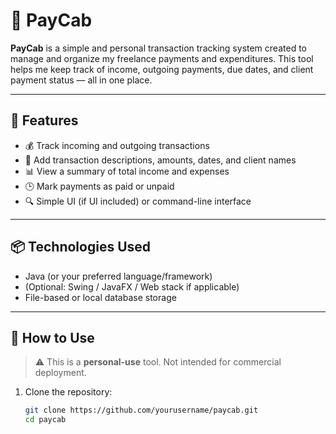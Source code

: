 # 💸 PayCab

**PayCab** is a simple and personal transaction tracking system created to manage and organize my freelance payments and expenditures. This tool helps me keep track of income, outgoing payments, due dates, and client payment status — all in one place.

---

## 🚀 Features

- 💰 Track incoming and outgoing transactions
- 🧾 Add transaction descriptions, amounts, dates, and client names
- 📊 View a summary of total income and expenses
- 🕒 Mark payments as paid or unpaid
- 🔍 Simple UI (if UI included) or command-line interface

---

## 📦 Technologies Used

- Java (or your preferred language/framework)
- (Optional: Swing / JavaFX / Web stack if applicable)
- File-based or local database storage

---

## 📂 How to Use

> ⚠️ This is a **personal-use** tool. Not intended for commercial deployment.

1. Clone the repository:
   ```bash
   git clone https://github.com/yourusername/paycab.git
   cd paycab
